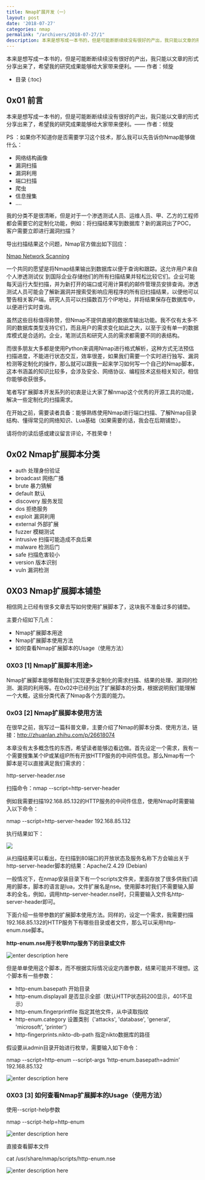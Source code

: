 ```yaml
---
title: Nmap扩展开发（一）
layout: post
date: '2018-07-27'
categories: nmap
permalink: "/archivers/2018-07-27/1"
description: 本来是想写成一本书的，但是可能断断续续没有很好的产出，我只能以文章的形式分享出来了，希望我的研究成果能够给大家带来便利。
---
```


本来是想写成一本书的，但是可能断断续续没有很好的产出，我只能以文章的形式分享出来了，希望我的研究成果能够给大家带来便利。—— 作者：倾旋
<!--more-->

* 目录
{:toc}


## 0x01 前言

本来是想写成一本书的，但是可能断断续续没有很好的产出，我只能以文章的形式分享出来了，希望我的研究成果能够给大家带来便利。—— 作者：倾旋

PS ：如果你不知道你是否需要学习这个技术，那么我可以先告诉你Nmap能够做什么：

* 网络结构画像
* 漏洞扫描
* 漏洞利用
* 端口扫描
* 爬虫
* 信息搜集
* ....

我的分类不是很清晰，但是对于一个渗透测试人员、运维人员、甲、乙方的工程师都会需要它的定制化功能，例如：将扫描结果写到数据库？新的漏洞出了POC，客户需要立即进行漏洞扫描？

导出扫描结果这个问题，Nmap官方做出如下回应：


[Nmap Network Scanning](https://nmap.org/book/output-formats-output-to-database.html)

一个共同的愿望是将Nmap结果输出到数据库以便于查询和跟踪。这允许用户来自个人渗透测试仪 到国际企业存储他们的所有扫描结果并轻松比较它们。企业可能每天运行大型扫描，并为新打开的端口或可用计算机的邮件管理员安排查询。渗透测试人员可能会了解新漏洞并搜索受影响应用程序的所有旧扫描结果，以便他可以警告相关客户端。研究人员可以扫描数百万个IP地址，并将结果保存在数据库中，以便进行实时查询。

虽然这些目标值得称赞，但Nmap不提供直接的数据库输出功能。我不仅有太多不同的数据库类型支持它们，而且用户的需求变化如此之大，以至于没有单一的数据库模式是合适的。企业，笔测试员和研究人员的需求都需要不同的表结构。

而很多朋友大多都是使用Python来调用Nmap进行格式解析，这种方式无法预估扫描进度，不能进行状态交互，效率很差，如果我们需要一个实时进行独写、漏洞检测等定制化的操作，那么就可以跟我一起来学习如何写一个自己的Nmap脚本，这本书涵盖的知识比较多，会涉及安全、网络协议、编程技术这些相关知识，相信你能够收获很多。


笔者写扩展脚本开发系列的初衷是让大家了解nmap这个优秀的开源工具的功能，解决一些定制化的扫描需求。

在开始之前，需要读者具备：能够熟练使用Nmap进行端口扫描、了解Nmap目录结构、懂得常见的网络知识、Lua基础（如果需要的话，我会在后期铺垫）。

请将你的读后感或建议留言评论，不胜荣幸！

## 0x02 Nmap扩展脚本分类

* auth	处理身份验证
* broadcast 网络广播
* brute	暴力猜解
* default	默认
* discovery	服务发现
* dos	拒绝服务
* exploit	漏洞利用
* external	外部扩展
* fuzzer	模糊测试
* intrusive	扫描可能造成不良后果
* malware	检测后门
* safe	扫描危害较小
* version	版本识别
* vuln 漏洞检测

## 0X03 Nmap扩展脚本铺垫

相信网上已经有很多文章去写如何使用扩展脚本了，这块我不准备过多的铺垫。

主要介绍如下几点：

* Nmap扩展脚本用途
* Nmap扩展脚本使用方法
* 如何查看Nmap扩展脚本的Usage（使用方法）

### 0X03 [1] Nmap扩展脚本用途>

Nmap扩展脚本能够帮助我们实现更多定制化的需求扫描、结果的处理、漏洞的检测、漏洞的利用等。在0x02中已经列出了扩展脚本的分类，根据说明我们能理解一个大概，这些分类代表了Nmap各个方面的能力。

### 0x03 [2] Nmap扩展脚本使用方法

在很早之前，我写过一篇科普文章，主要介绍了Nmap的脚本分类、使用方法，链接：http://zhuanlan.zhihu.com/p/26618074

本章没有太多概念性的东西，希望读者能够边看边做。首先设定一个需求，我有一个需要搜集某个IP或某组IP所有开放HTTP服务的中间件信息。那么Nmap有一个脚本是可以直接满足我们需求的：

http-server-header.nse

扫描命令：nmap --script=http-server-header <TARGET>

例如我需要扫描192.168.85.132的HTTP服务的中间件信息，使用Nmap时需要输入以下命令：

nmap --script=http-server-header 192.168.85.132

执行结果如下：

![](https://rvn0xsy.oss-cn-shanghai.aliyuncs.com/2018-11-2/v2-2fbd85d788c1317f0b8fc558c57df1f7_r.jpg)

从扫描结果可以看出，在扫描到80端口的开放状态及服务名称下方会输出关于http-server-header脚本的结果：Apache/2.4.29 (Debian)

一般情况下，在nmap安装目录下有一个scripts文件夹，里面存放了很多供我们调用的脚本，脚本的语言是lua，文件扩展名是nse。使用脚本时我们不需要输入脚本的全名，例如，调用http-server-header.nse时，只需要输入文件名http-server-header即可。

下面介绍一些带参数的扩展脚本使用方法。同样的，设定一个需求，我需要扫描192.168.85.132的HTTP服务下有哪些目录或者文件，那么可以采用http-enum.nse脚本。

**http-enum.nse用于枚举http服务下的目录或文件**

![enter description here](https://rvn0xsy.oss-cn-shanghai.aliyuncs.com/2018-11-2/v2-c3bfa7c0f944154238fa535a725097df_r.jpg)

但是单单使用这个脚本，而不根据实际情况设定内置参数，结果可能并不理想。这个脚本有一些参数：

* http-enum.basepath 开始目录
* http-enum.displayall 是否显示全部（默认HTTP状态码200显示，401不显示）
* http-enum.fingerprintfile 指定其他文件，从中读取指纹
* http-enum.category 设置类别（'attacks',
'database', 'general', 'microsoft', 'printer'）
* http-fingerprints.nikto-db-path 指定nikto数据库的路径


假设要从admin目录开始进行枚举，需要输入如下命令：

nmap --script=http-enum --script-args ‘http-enum.basepath=admin’
192.168.85.132

![enter description here](https://rvn0xsy.oss-cn-shanghai.aliyuncs.com/2018-11-2/v2-f18f1760bbb4627386c158623394389c_hd.jpg)


### 0X03 [3] 如何查看Nmap扩展脚本的Usage（使用方法）

使用--script-help参数

nmap --script-help=http-enum

![enter description here](https://rvn0xsy.oss-cn-shanghai.aliyuncs.com/2018-11-2/v2-65f0f795a452be63376fde0aeae33f97_r.jpg)

直接查看脚本文件

cat /usr/share/nmap/scripts/http-enum.nse

![enter description here](https://rvn0xsy.oss-cn-shanghai.aliyuncs.com/2018-11-2/v2-d951def8293bd1da217cdf19db8de1ed_hd.jpg)


